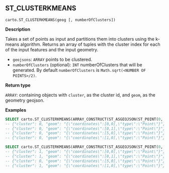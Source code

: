 ## ST_CLUSTERKMEANS

```sql:signature
carto.ST_CLUSTERKMEANS(geog [, numberOfClusters])
```

**Description**

Takes a set of points as input and partitions them into clusters using the k-means algorithm. Returns an array of tuples with the cluster index for each of the input features and the input geometry.

* `geojsons`: `ARRAY` points to be clustered.
* `numberOfClusters` (optional): `INT` numberOfClusters that will be generated. By default `numberOfClusters` is `Math.sqrt(<NUMBER OF POINTS>/2)`.

**Return type**

`ARRAY`: containing objects with `cluster`, as the cluster id, and `geom`, as the geometry geojson.

**Examples**

```sql
SELECT carto.ST_CLUSTERKMEANS(ARRAY_CONSTRUCT(ST_ASGEOJSON(ST_POINT(0, 0))::STRING, ST_ASGEOJSON(ST_POINT(0, 1))::STRING, ST_ASGEOJSON(ST_POINT(5, 0))::STRING, ST_ASGEOJSON(ST_POINT(1, 0))::STRING));
-- {"cluster": 0, "geom": "{\"coordinates\":[0,0],\"type\":\"Point\"}"}
-- {"cluster": 0, "geom": "{\"coordinates\":[0,1],\"type\":\"Point\"}"}
-- {"cluster": 0, "geom": "{\"coordinates\":[5,0],\"type\":\"Point\"}"}
-- {"cluster": 0, "geom": "{\"coordinates\":[1,0],\"type\":\"Point\"}"}
```

```sql
SELECT carto.ST_CLUSTERKMEANS(ARRAY_CONSTRUCT(ST_ASGEOJSON(ST_POINT(0, 0))::STRING, ST_ASGEOJSON(ST_POINT(0, 1))::STRING, ST_ASGEOJSON(ST_POINT(5, 0))::STRING, ST_ASGEOJSON(ST_POINT(1, 0))::STRING), 2);
-- {"cluster": 1, "geom": "{\"coordinates\":[0,0],\"type\":\"Point\"}"}
-- {"cluster": 1, "geom": "{\"coordinates\":[0,1],\"type\":\"Point\"}"}
-- {"cluster": 0, "geom": "{\"coordinates\":[5,0],\"type\":\"Point\"}"}
-- {"cluster": 1, "geom": "{\"coordinates\":[1,0],\"type\":\"Point\"}"}
```

